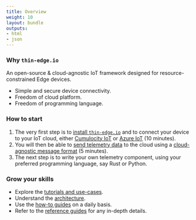 ```yaml
---
title: Overview
weight: 10
layout: bundle
outputs:
- html
- json
---
```


### Why `thin-edge.io`

An open-source & cloud-agnostic IoT framework designed for resource-constrained Edge devices.

* Simple and secure device connectivity.
* Freedom of cloud platform.
* Freedom of programming language.

### How to start

1) The very first step is to [install `thin-edge.io`](howto-guides/002_installation.md)
and to connect your device to your IoT cloud,
either [Cumulocity IoT](tutorials/connect-c8y.md)
or [Azure IoT](tutorials/connect-azure.md) (10 minutes).
2) You will then be able to [send telemetry data](tutorials/send-thin-edge-data.md) to the cloud
using a [cloud-agnostic message format](architecture/thin-edge-json.md) (5 minutes).
3) The next step is to write your own telemetry component, using your preferred programming language,
say Rust or Python.

### Grow your skills

* Explore the [tutorials and use-cases](tutorials/README.md).
* Understand the [architecture](architecture/README.md).
* Use the [how-to guides](howto-guides/README.md) on a daily basis.
* Refer to the [reference guides](references/README.md) for any in-depth details.
